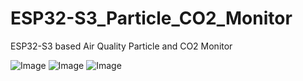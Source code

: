 # ESP32-S3_Particle_CO2_Monitor
ESP32-S3 based Air Quality Particle and CO2 Monitor

![Image](https://github.com/user-attachments/assets/f80bc7f7-3e0d-45f6-b091-c78f25c5b918)
![Image](https://github.com/user-attachments/assets/7f08396c-15c4-4fbb-88d5-c476f8c2b8bd)
![Image](https://github.com/user-attachments/assets/a10d1534-b7d7-421e-adf2-e8bb9022f8b4)
